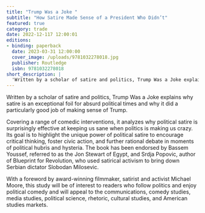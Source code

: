 ```yaml
---
title: "Trump Was a Joke "
subtitle: "How Satire Made Sense of a President Who Didn’t"
featured: true
category: trade
date: 2022-12-117 12:00:01
editions:
- binding: paperback
  date: 2023-03-31 12:00:00
  cover_image: /uploads/9781032278018.jpg
  publisher: Routledge
  isbn: 9781032278018
short_description: |
  'Written by a scholar of satire and politics, Trump Was a Joke explains why satire is an exceptional foil for absurd political times and why it did a particularly good job of making sense of Trump.'
---
```

Written by a scholar of satire and politics, Trump Was a Joke explains why satire is an exceptional foil for absurd political times and why it did a particularly good job of making sense of Trump.

Covering a range of comedic interventions, it analyzes why political satire is surprisingly effective at keeping us sane when politics is making us crazy. Its goal is to highlight the unique power of political satire to encourage critical thinking, foster civic action, and further rational debate in moments of political hubris and hysteria. The book has been endorsed by Bassem Youssef, referred to as the Jon Stewart of Egypt, and Srdja Popovic, author of Blueprint for Revolution, who used satirical activism to bring down Serbian dictator Slobodan Milosevic.

With a foreword by award-winning filmmaker, satirist and activist Michael Moore, this study will be of interest to readers who follow politics and enjoy political comedy and will appeal to the communications, comedy studies, media studies, political science, rhetoric, cultural studies, and American studies markets.